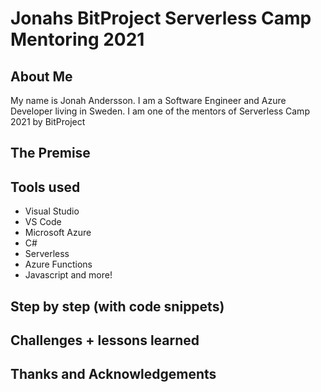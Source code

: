 # Jonahs BitProject Serverless Camp Mentoring 2021 

## About Me

My name is Jonah Andersson. I am a Software Engineer and Azure Developer living in Sweden.
I am one of the mentors of Serverless Camp 2021 by BitProject 

## The Premise

## Tools used

 - Visual Studio
 - VS Code
 - Microsoft Azure
 - C# 
 - Serverless 
 - Azure Functions
 - Javascript and more!

## Step by step (with code snippets)

## Challenges + lessons learned

## Thanks and Acknowledgements
